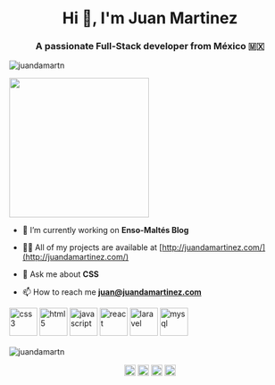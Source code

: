 <h1 align="center">Hi 👋, I'm Juan Martinez</h1>
<h3 align="center">A passionate Full-Stack developer from México 🇲🇽</h3>
<p align="left"> <img src="https://komarev.com/ghpvc/?username=juandamartn" alt="juandamartn" /> </p>

<img align="center" src="https://i.imgur.com/gpyUlb1.png" height="250" style="text-align: center"/>

- 🔭 I’m currently working on **Enso-Maltés Blog**

- 👨‍💻 All of my projects are available at [http://juandamartinez.com/](http://juandamartinez.com/)

- 💬 Ask me about **CSS**

- 📫 How to reach me **juan@juandamartinez.com**

<p align="left">
  <img src="https://i.imgur.com/GHrTiin.png" alt="css3" width="50"/>
  <img src="https://i.imgur.com/CnnStW6.png" alt="html5" width="50"/>
  <img src="https://i.imgur.com/V7LHGRd.png" alt="javascript" width="50"/>
  <img src="https://i.imgur.com/h0fH2rx.png" alt="react" width="50"/>
  <img src="https://i.imgur.com/YBVopf8.png" alt="laravel" width="50"/>
  <img src="https://i.imgur.com/VEEp80v.png" alt="mysql" width="50"/>
  <br/>
  <br/>
  <img src="https://github-readme-stats.vercel.app/api?username=juandamartn&show_icons=true" alt="juandamartn" />
</p>

<p align="center">
<a href="https://dev.to/juandamartn" target="blank"><img align="center" src="https://cdn.jsdelivr.net/npm/simple-icons@3.0.1/icons/dev-dot-to.svg" alt="juandamartn" height="20" width="20" /></a>
<a href="https://twitter.com/juandamartn" target="blank"><img align="center" src="https://cdn.jsdelivr.net/npm/simple-icons@3.0.1/icons/twitter.svg" alt="juandamartn" height="20" width="20" /></a>
<a href="https://linkedin.com/in/juandamartn" target="blank"><img align="center" src="https://cdn.jsdelivr.net/npm/simple-icons@3.0.1/icons/linkedin.svg" alt="juandamartn" height="20" width="20" /></a>
<a href="https://instagram.com/el.del.vochito" target="blank"><img align="center" src="https://cdn.jsdelivr.net/npm/simple-icons@3.0.1/icons/instagram.svg" alt="el.del.vochito" height="20" width="20" /></a>
</p>
